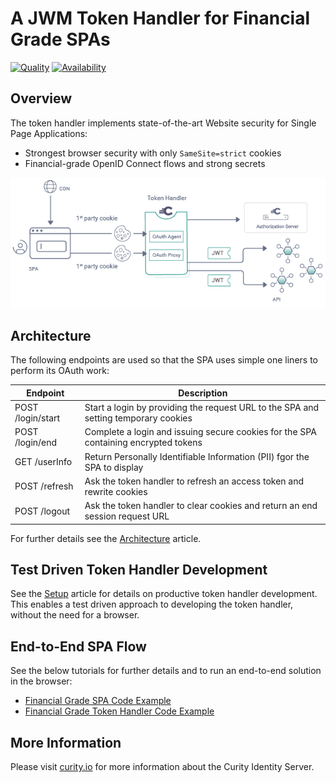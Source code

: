 # A JWM Token Handler for Financial Grade SPAs

[![Quality](https://img.shields.io/badge/quality-experiment-red)](https://curity.io/resources/code-examples/status/)
[![Availability](https://img.shields.io/badge/availability-source-blue)](https://curity.io/resources/code-examples/status/)

## Overview

The token handler implements state-of-the-art Website security for Single Page Applications:

- Strongest browser security with only `SameSite=strict` cookies
- Financial-grade OpenID Connect flows and strong secrets

![Logical Components](/doc/logical-components.png)

## Architecture

The following endpoints are used so that the SPA uses simple one liners to perform its OAuth work:

| Endpoint | Description |
| -------- | ----------- |
| POST /login/start | Start a login by providing the request URL to the SPA and setting temporary cookies |
| POST /login/end | Complete a login and issuing secure cookies for the SPA containing encrypted tokens |
| GET /userInfo | Return Personally Identifiable Information (PII) fgor the SPA to display |
| POST /refresh | Ask the token handler to refresh an access token and rewrite cookies |
| POST /logout | Ask the token handler to clear cookies and return an end session request URL |

For further details see the [Architecture](/doc/Architecture.md) article.

## Test Driven Token Handler Development

See the [Setup](/doc/Setup.md) article for details on productive token handler development.\
This enables a test driven approach to developing the token handler, without the need for a browser.

## End-to-End SPA Flow

See the below tutorials for further details and to run an end-to-end solution in the browser:

- [Financial Grade SPA Code Example](https://curity.io/resources/learn/financial-grade-spa-example/)
- [Financial Grade Token Handler Code Example](https://curity.io/resources/learn/financial-grade-token-handler-example/)

## More Information

Please visit [curity.io](https://curity.io/) for more information about the Curity Identity Server.